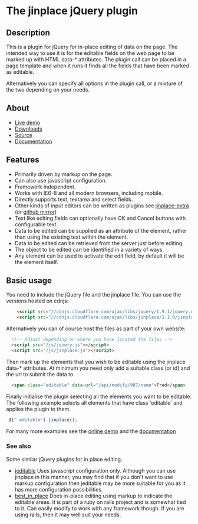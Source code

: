 # The jinplace jQuery plugin 

## Description

This is a plugin for jQuery for in-place editing of data on the page.
The intended way to use it is for the editable fields on the web
page to be marked up with HTML data-* attributes.
The plugin call can be placed in a page template and when it runs
it finds all the fields that have been marked as editable.

Alternatively you can specify all options in the plugin call, or a
mixture of the two depending on your needs.

## About 

* [Live demo](http://jinplace.org/demo.html)
* [Downloads](https://bitbucket.org/itinken/jinplace/downloads)
* [Source](https://bitbucket.org/itinken/jinplace/src)
* [Documentation](https://bitbucket.org/itinken/jinplace/wiki/Documentation)

## Features 

* Primarily driven by markup on the page.
* Can also use javascript configuration.
* Framework independent.
* Works with IE6-8 and all modern browsers, including mobile.
* Directly supports text, textarea and select fields.
* Other kinds of input editors can be written as plugins
see [jinplace-extra](https://bitbucket.org/itinken/jinplace-extra)
(or [github mirror](https://github.com/itinken/jinplace-extra))
* Text like editing fields can optionally have OK and Cancel buttons
with configurable text.
* Data to be edited can be supplied as an attribute of the element,
rather than using the existing text within the element.
* Data to be edited can be retrieved from the server just before
editing.
* The object to be edited can be identified in a variety of ways.
* Any element can be used to activate the edit field, by default it
will be the element itself.

## Basic usage 

You need to include the jQuery file and the jinplace file.
You can use the versions hosted on cdnjs:

```html
	<script src="//cdnjs.cloudflare.com/ajax/libs/jquery/1.9.1/jquery.min.js"></script>
	<script src="//cdnjs.cloudflare.com/ajax/libs/jinplace/1.1.0/jinplace.min.js"></script>
```

Alternatively you can of course host the files as part of your own
website:

```html
  <!-- Adjust depending on where you have located the files -->
  <script src="/js/jquery.js"></script>
  <script src="/js/jinplace.js"></script>
```

Then mark up the elements that you wish to be editable using the
jinplace data-* attributes. At minimum you need only add a suitable
class (or id) and the url to submit the data to.

```html
  <span class="editable" data-url="/api/modify/987/name">Fred</span>
```

Finally initialise the plugin selecting all the elements you want
to be editable. The following example selects all elements that have
class 'editable' and applies the plugin to them.

```javascript
 $('.editable').jinplace();
```

For many more examples see the [online demo](http://jinplace.org/demo.html)
and the [documentation](https://bitbucket.org/itinken/jinplace/wiki/Documentation)

### See also

Some similar jQuery plugins for in place editing.

* [jeditable](http://www.appelsiini.net/projects/jeditable) Uses
javascript configuration only. Although you can use jinplace in this
manner, you may find that if you don't want to use markup
configuration then jeditable may be more suitable for you as it has
more configuration possibilities.
* [best_in_place](https://github.com/bernat/best_in_place) Does
in-place editing using markup to indicate the editable areas. It
is part of a ruby on rails project and is somewhat tied to it. Can
easily modify to work with any framework though. If you are using
rails, then it may well suit your needs.
